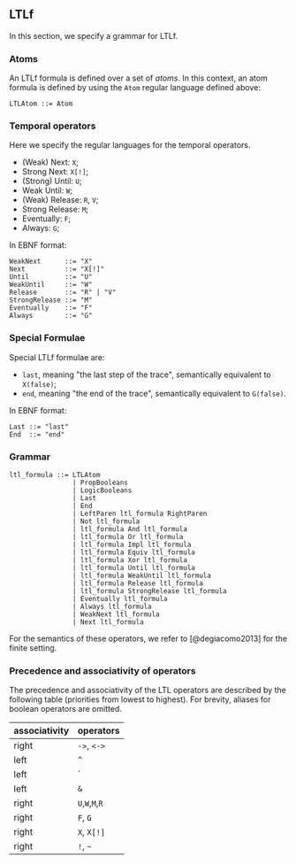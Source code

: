 ## LTLf

In this section, we specify a grammar for LTLf.

### Atoms

An LTLf formula is defined over a set of _atoms_.
In this context, an atom formula is defined by using 
the `Atom` regular language defined above:

```
LTLAtom ::= Atom
```

### Temporal operators

Here we specify the regular languages for the temporal operators.

- (Weak) Next: `X`;
- Strong Next: `X[!]`;
- (Strong) Until: `U`;
- Weak Until: `W`;
- (Weak) Release: `R`, `V`;
- Strong Release: `M`;
- Eventually: `F`;
- Always: `G`;

In EBNF format:
```
WeakNext      ::= "X"
Next          ::= "X[!]"
Until         ::= "U"
WeakUntil     ::= "W"
Release       ::= "R" | "V"
StrongRelease ::= "M"
Eventually    ::= "F"
Always        ::= "G"
```

### Special Formulae

Special LTLf formulae are:

- `last`, meaning "the last step of the trace", semantically equivalent to `X(false)`;
- `end`, meaning "the end of the trace", semantically equivalent to `G(false)`.

In EBNF format:
```
Last ::= "last"
End  ::= "end"
```

### Grammar

```
ltl_formula ::= LTLAtom
                | PropBooleans
                | LogicBooleans
                | Last
                | End
                | LeftParen ltl_formula RightParen 
                | Not ltl_formula 
                | ltl_formula And ltl_formula
                | ltl_formula Or ltl_formula
                | ltl_formula Impl ltl_formula
                | ltl_formula Equiv ltl_formula
                | ltl_formula Xor ltl_formula
                | ltl_formula Until ltl_formula
                | ltl_formula WeakUntil ltl_formula
                | ltl_formula Release ltl_formula
                | ltl_formula StrongRelease ltl_formula
                | Eventually ltl_formula
                | Always ltl_formula
                | WeakNext ltl_formula
                | Next ltl_formula
```

For the semantics of these operators,
we refer to [@degiacomo2013]
for the finite setting.


### Precedence and associativity of operators

The precedence and associativity of the LTL operators are 
described by the following table (priorities from lowest to highest).
For brevity, aliases for boolean operators
are omitted.

<center>

|associativity|operators|
|-|-|
|right|`->`, `<->`|
|left|`^`|
|left|`|`|
|left|`&`|
|right |`U`,`W`,`M`,`R`|
|right |`F`, `G`|
|right |`X`, `X[!]`|
|right |`!`, `~`|
</center>


